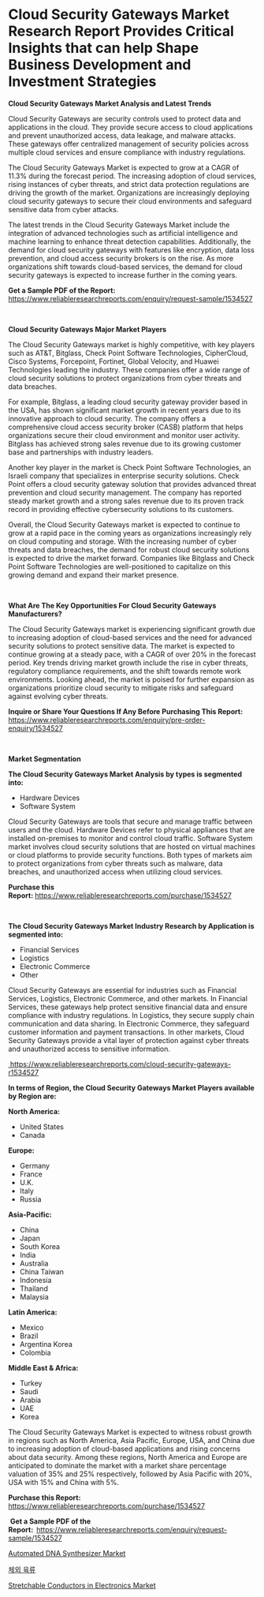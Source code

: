 <p><h1>Cloud Security Gateways Market Research Report Provides Critical Insights that can help Shape Business Development and Investment Strategies</h1></p><p><strong>Cloud Security Gateways Market Analysis and Latest Trends</strong></p>
<p><p>Cloud Security Gateways are security controls used to protect data and applications in the cloud. They provide secure access to cloud applications and prevent unauthorized access, data leakage, and malware attacks. These gateways offer centralized management of security policies across multiple cloud services and ensure compliance with industry regulations.</p><p>The Cloud Security Gateways Market is expected to grow at a CAGR of 11.3% during the forecast period. The increasing adoption of cloud services, rising instances of cyber threats, and strict data protection regulations are driving the growth of the market. Organizations are increasingly deploying cloud security gateways to secure their cloud environments and safeguard sensitive data from cyber attacks.</p><p>The latest trends in the Cloud Security Gateways Market include the integration of advanced technologies such as artificial intelligence and machine learning to enhance threat detection capabilities. Additionally, the demand for cloud security gateways with features like encryption, data loss prevention, and cloud access security brokers is on the rise. As more organizations shift towards cloud-based services, the demand for cloud security gateways is expected to increase further in the coming years.</p></p>
<p><strong>Get a Sample PDF of the Report:&nbsp;</strong> <a href="https://www.reliableresearchreports.com/enquiry/request-sample/1534527">https://www.reliableresearchreports.com/enquiry/request-sample/1534527</a></p>
<p>&nbsp;</p>
<p><strong>Cloud Security Gateways Major Market Players</strong></p>
<p><p>The Cloud Security Gateways market is highly competitive, with key players such as AT&T, Bitglass, Check Point Software Technologies, CipherCloud, Cisco Systems, Forcepoint, Fortinet, Global Velocity, and Huawei Technologies leading the industry. These companies offer a wide range of cloud security solutions to protect organizations from cyber threats and data breaches.</p><p>For example, Bitglass, a leading cloud security gateway provider based in the USA, has shown significant market growth in recent years due to its innovative approach to cloud security. The company offers a comprehensive cloud access security broker (CASB) platform that helps organizations secure their cloud environment and monitor user activity. Bitglass has achieved strong sales revenue due to its growing customer base and partnerships with industry leaders.</p><p>Another key player in the market is Check Point Software Technologies, an Israeli company that specializes in enterprise security solutions. Check Point offers a cloud security gateway solution that provides advanced threat prevention and cloud security management. The company has reported steady market growth and a strong sales revenue due to its proven track record in providing effective cybersecurity solutions to its customers.</p><p>Overall, the Cloud Security Gateways market is expected to continue to grow at a rapid pace in the coming years as organizations increasingly rely on cloud computing and storage. With the increasing number of cyber threats and data breaches, the demand for robust cloud security solutions is expected to drive the market forward. Companies like Bitglass and Check Point Software Technologies are well-positioned to capitalize on this growing demand and expand their market presence.</p></p>
<p>&nbsp;</p>
<p><strong>What Are The Key Opportunities For Cloud Security Gateways Manufacturers?</strong></p>
<p><p>The Cloud Security Gateways market is experiencing significant growth due to increasing adoption of cloud-based services and the need for advanced security solutions to protect sensitive data. The market is expected to continue growing at a steady pace, with a CAGR of over 20% in the forecast period. Key trends driving market growth include the rise in cyber threats, regulatory compliance requirements, and the shift towards remote work environments. Looking ahead, the market is poised for further expansion as organizations prioritize cloud security to mitigate risks and safeguard against evolving cyber threats.</p></p>
<p><strong>Inquire or Share Your Questions If Any Before Purchasing This Report:</strong> <a href="https://www.reliableresearchreports.com/enquiry/pre-order-enquiry/1534527">https://www.reliableresearchreports.com/enquiry/pre-order-enquiry/1534527</a></p>
<p>&nbsp;</p>
<p><strong>Market Segmentation</strong></p>
<p><strong>The Cloud Security Gateways Market Analysis by types is segmented into:</strong></p>
<p><ul><li>Hardware Devices</li><li>Software System</li></ul></p>
<p><p>Cloud Security Gateways are tools that secure and manage traffic between users and the cloud. Hardware Devices refer to physical appliances that are installed on-premises to monitor and control cloud traffic. Software System market involves cloud security solutions that are hosted on virtual machines or cloud platforms to provide security functions. Both types of markets aim to protect organizations from cyber threats such as malware, data breaches, and unauthorized access when utilizing cloud services.</p></p>
<p><strong>Purchase this Report:&nbsp;</strong><a href="https://www.reliableresearchreports.com/purchase/1534527">https://www.reliableresearchreports.com/purchase/1534527</a></p>
<p>&nbsp;</p>
<p><strong>The Cloud Security Gateways Market Industry Research by Application is segmented into:</strong></p>
<p><ul><li>Financial Services</li><li>Logistics</li><li>Electronic Commerce</li><li>Other</li></ul></p>
<p><p>Cloud Security Gateways are essential for industries such as Financial Services, Logistics, Electronic Commerce, and other markets. In Financial Services, these gateways help protect sensitive financial data and ensure compliance with industry regulations. In Logistics, they secure supply chain communication and data sharing. In Electronic Commerce, they safeguard customer information and payment transactions. In other markets, Cloud Security Gateways provide a vital layer of protection against cyber threats and unauthorized access to sensitive information.</p></p>
<p><a href="https://www.reliableresearchreports.com/cloud-security-gateways-r1534527">&nbsp;https://www.reliableresearchreports.com/cloud-security-gateways-r1534527</a></p>
<p><strong>In terms of Region, the Cloud Security Gateways Market Players available by Region are:</strong></p>
<p>
    <p> <strong> North America: </strong>
        <ul>
            <li>United States</li>
            <li>Canada</li>
        </ul>
        </p> 
    <p> <strong> Europe: </strong>
        <ul>
            <li>Germany</li>
            <li>France</li>
            <li>U.K.</li>
            <li>Italy</li>
            <li>Russia</li>
        </ul>
        </p> 
    <p> <strong> Asia-Pacific: </strong>
        <ul>
            <li>China</li>
            <li>Japan</li>
            <li>South Korea</li>
            <li>India</li>
            <li>Australia</li>
            <li>China Taiwan</li>
            <li>Indonesia</li>
            <li>Thailand</li>
            <li>Malaysia</li>
        </ul>
        </p> 
    <p> <strong> Latin America: </strong>
        <ul>
            <li>Mexico</li>
            <li>Brazil</li>
            <li>Argentina Korea</li>
            <li>Colombia</li>
        </ul>
        </p> 
    <p> <strong> Middle East & Africa: </strong>
        <ul>
            <li>Turkey</li>
            <li>Saudi</li>
            <li>Arabia</li>
            <li>UAE</li>
            <li>Korea</li>
        </ul>
    </p>
    </p>
<p><p>The Cloud Security Gateways Market is expected to witness robust growth in regions such as North America, Asia Pacific, Europe, USA, and China due to increasing adoption of cloud-based applications and rising concerns about data security. Among these regions, North America and Europe are anticipated to dominate the market with a market share percentage valuation of 35% and 25% respectively, followed by Asia Pacific with 20%, USA with 15% and China with 5%.</p></p>
<p><strong>Purchase this Report: </strong><a href="https://www.reliableresearchreports.com/purchase/1534527">https://www.reliableresearchreports.com/purchase/1534527</a></p>
<p>&nbsp;<strong>Get a Sample PDF of the Report:&nbsp;&nbsp;</strong><a href="https://www.reliableresearchreports.com/enquiry/request-sample/1534527">https://www.reliableresearchreports.com/enquiry/request-sample/1534527</a></p>
<p><strong></strong></p>
<p><p><a href="https://view.publitas.com/reportprime-1/automated-dna-synthesizer-market-size-and-market-trends-complete-industry-overview-2024-to-2031/">Automated DNA Synthesizer Market</a></p><p><a href="https://medium.com/@maryamwill/%EC%9D%B8%EA%B3%B5%EC%9C%A1-%EC%8B%9C%EC%9E%A5-%EA%B7%9C%EB%AA%A8-cagr-%ED%8A%B8%EB%A0%8C%EB%93%9C-2024-2030-2d569f0a3572">체외 육류</a></p><p><a href="https://www.linkedin.com/pulse/stretchable-conductors-electronics-market-goal-estimating-size-6j3df">Stretchable Conductors in Electronics Market</a></p></p>